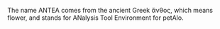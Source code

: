 The name ANTEA comes from the ancient Greek ἄνθος, which means flower, and stands for ANalysis Tool Environment for petAlo.
